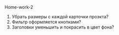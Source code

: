 Home-work-2

1. Убрать размеры с каждой карточки проэкта?
2. Фильтр оформляется кнопками?
3. Заголовки уменьшить и покрасить в цвет фона?
